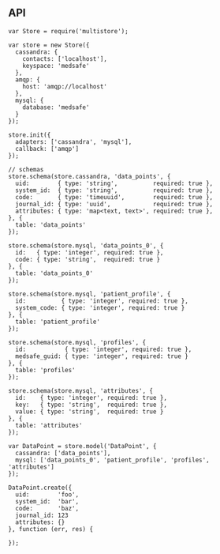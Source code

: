 API
---

    var Store = require('multistore');

    var store = new Store({
      cassandra: {
        contacts: ['localhost'],
        keyspace: 'medsafe'
      },
      amqp: {
        host: 'amqp://localhost'
      },
      mysql: {
        database: 'medsafe'
      }
    });

    store.init({
      adapters: ['cassandra', 'mysql'],
      callback: ['amqp']
    });

    // schemas
    store.schema(store.cassandra, 'data_points', {
      uid:        { type: 'string',          required: true },
      system_id:  { type: 'string',          required: true },
      code:       { type: 'timeuuid',        required: true },
      journal_id: { type: 'uuid',            required: true },
      attributes: { type: 'map<text, text>', required: true },
    }, {
      table: 'data_points'
    });

    store.schema(store.mysql, 'data_points_0', {
      id:   { type: 'integer', required: true },
      code: { type: 'string',  required: true }
    }, {
      table: 'data_points_0'
    });

    store.schema(store.mysql, 'patient_profile', {
      id:          { type: 'integer', required: true },
      system_code: { type: 'integer', required: true }
    }, {
      table: 'patient_profile'
    });

    store.schema(store.mysql, 'profiles', {
      id:           { type: 'integer', required: true },
      medsafe_guid: { type: 'integer', required: true }
    }, {
      table: 'profiles'
    });

    store.schema(store.mysql, 'attributes', {
      id:    { type: 'integer', required: true },
      key:   { type: 'string',  required: true },
      value: { type: 'string',  required: true }
    }, {
      table: 'attributes'
    });

    var DataPoint = store.model('DataPoint', {
      cassandra: ['data_points'],
      mysql: ['data_points_0', 'patient_profile', 'profiles', 'attributes']
    });

    DataPoint.create({
      uid:        'foo',
      system_id:  'bar',
      code:       'baz',
      journal_id: 123
      attributes: {}
    }, function (err, res) {

    });
